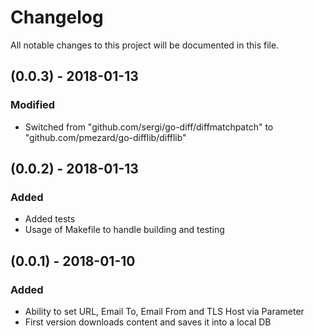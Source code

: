 # Changelog

All notable changes to this project will be documented in this file.

## (0.0.3) - 2018-01-13
### Modified
- Switched from "github.com/sergi/go-diff/diffmatchpatch" to "github.com/pmezard/go-difflib/difflib"

## (0.0.2) - 2018-01-13
### Added
- Added tests
- Usage of Makefile to handle building and testing

## (0.0.1) - 2018-01-10
### Added
- Ability to set URL, Email To, Email From and TLS Host via Parameter
- First version downloads content and saves it into a local DB 